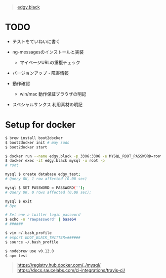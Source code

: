 > [edgy.black](http://edgy.black/)

# TODO
* テストをていねいに書く
* ng-messagesのインストールと実装
  * マイページURLの重複チェック
* バージョンアップ・障害情報

* 動作確認
  * win/mac 動作保証ブラウザの明記
* スペシャルサンクス 利用素材の明記

# Setup for docker
```bash
$ brew install boot2docker
$ boot2docker init # may sudo
$ boot2docker start

$ docker run --name edgy.black -p 3306:3306 -e MYSQL_ROOT_PASSWORD=root -d mysql
$ docker exec -it edgy.black mysql -u root -p
# root

mysql $ create database edgy_test;
# Query OK, 1 row affected (0.00 sec)

mysql $ SET PASSWORD = PASSWORD('');
# Query OK, 0 rows affected (0.00 sec);

mysql $ exit
# Bye

# Set env a twitter login password
$ echo -n 'rawpassword' | base64
# ######

$ vim ~/.bash_profile
# export EDGY_BLACK_TWITTER=######
$ source ~/.bash_profile

$ nodebrew use v0.12.0
$ npm test
```

> https://registry.hub.docker.com/_/mysql/
> https://docs.saucelabs.com/ci-integrations/travis-ci/
